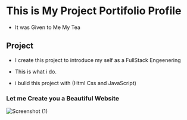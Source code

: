 # This is My Project Portifolio Profile

* It was Given to Me My Tea

## Project

* I create this project to introduce my self as a FullStack Engeenering 

* This is what i do.

* i bulid this project with (Html Css and JavaScript)

### Let me Create you a Beautiful Website
![Screenshot (1)](https://user-images.githubusercontent.com/105800059/186401539-79e62e90-e22d-4245-b87b-33757722c9cd.png)
